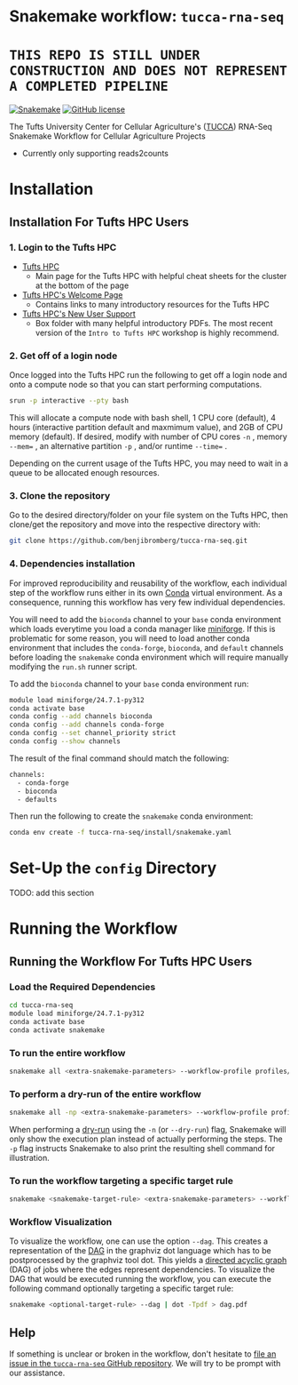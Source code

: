 # Snakemake workflow: `tucca-rna-seq`

# `THIS REPO IS STILL UNDER CONSTRUCTION AND DOES NOT REPRESENT A COMPLETED PIPELINE`

[![Snakemake](https://img.shields.io/badge/snakemake-≥6.3.0-brightgreen.svg)](https://snakemake.github.io)
[![GitHub license](https://img.shields.io/github/license/benjibromberg/tucca-rna-seq?color=orange)](https://github.com/benjibromberg/tucca-rna-seq/blob/main/LICENSE)

The Tufts University Center for Cellular Agriculture's ([TUCCA][tucca])
RNA-Seq Snakemake Workflow for Cellular Agriculture Projects

* Currently only supporting reads2counts

# Installation

## Installation For Tufts HPC Users

### 1. Login to the Tufts HPC

* [Tufts HPC]
  * Main page for the Tufts HPC with helpful cheat sheets for the cluster at
    the bottom of the page
* [Tufts HPC's Welcome Page]
  * Contains links to many introductory resources for the Tufts HPC
* [Tufts HPC's New User Support]
  * Box folder with many helpful introductory PDFs. The most recent version of
    the `Intro to Tufts HPC` workshop is highly recommend.

### 2. Get off of a login node

Once logged into the Tufts HPC run the following to get off a login node and
onto a compute node so that you can start performing computations.

```bash
srun -p interactive --pty bash
```

This will allocate a compute node with bash shell, 1 CPU core (default),
4 hours (interactive partition default and maxmimum value), and 2GB of CPU
memory (default). If desired, modify with number of CPU cores `-n` , memory
`--mem=` , an alternative partition `-p` , and/or runtime `--time=` .

Depending on the current usage of the Tufts HPC, you may need to wait in a
queue to be allocated enough resources.

### 3. Clone the repository

Go to the desired directory/folder on your file system on the Tufts HPC, then
clone/get the repository and move into the respective directory with:

```bash
git clone https://github.com/benjibromberg/tucca-rna-seq.git
```

### 4. Dependencies installation

For improved reproducibility and reusability of the workflow,
each individual step of the workflow runs either in its own [Conda][conda]
virtual environment. As a consequence, running this workflow has very few
individual dependencies.

You will need to add the `bioconda` channel to your `base` conda environment
which loads everytime you load a conda manager like [miniforge][miniforge].
If this is problematic for some reason, you will need to load another conda
environment that includes the `conda-forge`, `bioconda`, and `default` channels
before loading the `snakemake` conda environment which will require manually
modifying the `run.sh` runner script.

To add the `bioconda` channel to your `base` conda environment run:

```bash
module load miniforge/24.7.1-py312
conda activate base
conda config --add channels bioconda
conda config --add channels conda-forge
conda config --set channel_priority strict
conda config --show channels
```

The result of the final command should match the following:

```bash
channels:
  - conda-forge
  - bioconda
  - defaults
```

Then run the following to create the `snakemake` conda environment:

```bash
conda env create -f tucca-rna-seq/install/snakemake.yaml
```

# Set-Up the `config` Directory

TODO: add this section

# Running the Workflow

## Running the Workflow For Tufts HPC Users

### Load the Required Dependencies

```bash
cd tucca-rna-seq
module load miniforge/24.7.1-py312
conda activate base
conda activate snakemake
```

### To run the entire workflow

```bash
snakemake all <extra-snakemake-parameters> --workflow-profile profiles/slurm
```

### To perform a dry-run of the entire workflow

```bash
snakemake all -np <extra-snakemake-parameters> --workflow-profile profiles/slurm
```

When performing a [dry-run][dry-run] using the `-n` (or `--dry-run`) flag,
Snakemake will only show the execution plan instead of actually performing the
steps. The `-p` flag instructs Snakemake to also print the resulting shell
command for illustration.

### To run the workflow targeting a specific target rule

```bash
snakemake <snakemake-target-rule> <extra-snakemake-parameters> --workflow-profile profiles/slurm
```

### Workflow Visualization

To visualize the workflow, one can use the option `--dag`. This creates a
representation of the [DAG][dag-snake] in the graphviz dot language which has
to be postprocessed by the graphviz tool dot. This yields a
[directed acyclic graph][dag-wiki] (DAG) of jobs where the edges represent
dependencies. To visualize the DAG that would be executed running the workflow,
you can execute the following command optionally targeting a specific target
rule:

```bash
snakemake <optional-target-rule> --dag | dot -Tpdf > dag.pdf
```

## Help
If something is unclear or broken in the workflow, don't hesitate to
[file an issue in the `tucca-rna-seq` GitHub repository]. We will try to be
prompt with our assistance.

[conda]: <https://docs.conda.io/projects/conda/en/latest/index.html>
[sample-doc]: pipeline_documentation.md#read-sample-table
[snakemake]: <https://snakemake.readthedocs.io/en/stable/>
[dry-run]: <https://learn.flowdeploy.com/snakemake-dry-run>
[slurm]: <https://slurm.schedmd.com/documentation.html>
[Tufts HPC's Welcome Page]: <https://it.tufts.edu/high-performance-computing/hpc-welcome-page>
[Tufts HPC's New User Support]: <https://tufts.app.box.com/v/HPC-New-User/folder/46988375653>
[Tufts HPC]: <https://it.tufts.edu/high-performance-computing>
[miniforge]: <https://github.com/conda-forge/miniforge>
[dag-snake]: <https://snakemake.readthedocs.io/en/stable/executing/cli.html#visualization>
[dag-wiki]: <https://en.wikipedia.org/wiki/Directed_acyclic_graph>
[tucca]: <https://cellularagriculture.tufts.edu/>
[rna-seq-star-deseq2 Snakemake workflow]: https://github.com/snakemake-workflows/rna-seq-star-deseq2/tree/b3998c158a87cc9096f7cda8ae913adf2ac6da9d
[rna-seq-kallisto-sleuth Snakmake workflow]: https://github.com/snakemake-workflows/rna-seq-kallisto-sleuth/tree/main
[file an issue in the `tucca-rna-seq` GitHub repository]: https://github.com/benjibromberg/tucca-rna-seq/issues/new